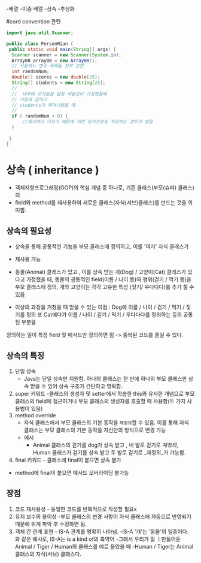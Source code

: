 -배열
 -이중 배열
-상속
-추상화

#cord convention 관련

```java
import java.util.Scanner;

public class PersonMian {
 public static void main(String[] args) {
  Scanner scanner = new Scanner(System.in);
  Array08 array08 = new Array08();
  // 사용하느 변수 목록들 전부 선언
  int randomNum;
  double[] scores = new double[25];
  String[] students = new String[25];
  //
  //  내부에 로직들을 엄청 써놓았다 가정했을때
  // 저밑에 갑자기
  // students가 튀어나왔을 때
  //
  if ( randomNum < 0) {
      //회사마다 다르기 때문에 이런 방식으로도 작성하는 경우가 있음
  }
  
 }
}
```
# 상속 ( inheritance )
- 객체지향프로그래밍(OOP)의 핵심 개념 중 하나로, 기존 클래스(부모(슈퍼) 클래스)의
- field와 method를 재사용하여 새로운 클래스(자식(서브)클래스)를 만드는 것을 의미함.
## 상속의 필요성
- 상속을 통해 공통적인 기능을 부모 클래스에 정의하고, 이를 '여러' 자식 클래스가
- 재사용 가능

 - 동물(Animal) 클래스가 있고 , 이를 상속 받는 개(Dog) / 고양이(Cat) 클래스가 있다고 
   가정했을 때, 동물의 공통적인 field(이름 / 나이 등)와 행위(걷기 / 먹기 등)을
   부모 클래스에 정의, 개와 고양이는 각각 고유한 특성 (짖기/ 우다다다)를 추가 할 수 있음

- 이상의 과정을 거쳤을 때 얻을 수 있는 이점 : Dog에 이름 / 나이 / 걷기 / 먹기 / 짖기를 정의 
  또 Cat에다가 이름 / 나이 / 걷기 / 먹기 / 우다다다를 정의하는 등의 공통된 부분을 

 정의하는 일이 특정 field 및 메서드만 정의하면 됨 -> 중복된 코드를 줄일 수 있다.
 
## 상속의 특징
1. 단일 상속
   - Java는 단일 상속만 지원함. 하나의 클래스는 한 번에 하나의 부모 클래스만 상속 받을 수 있어
   상속 구조가 간단하고 명확함.
2. super 키워드
   -클래스의 생성자 및 setter에서 학습한 this와 유사한 개념으로
  부모 클래스의 field에 접근하거나 부모 클래스의 생성자를 호출할 때 사용함(두 가지 사용법이 있음)
3. method override
   - 자식 클래스에서 부모 클래스의 기본 동작을 `재정의`할 수 있음. 이를 통해 자식 클래스는 부모
    클래스의 기본 동작을 자신만의 방식으로 변경 가능
   - 에시
     - Animal 클래스의 걷기를 dog가 상속 받고 , 네 발로 걷기로 _재정의_, Human 클래스가 걷기를 
     상속 받고 두 발로 걷기로 _재정의_가 가능함.
4. final 키워드 - 클래스에 final이 붙으면 상속 불가
 - method에 final이 붙으면 메서드 오버라이딩 불가능

## 장점
1. 코드 재사용성 - 동일한 코드를 반복적으로 작성할 필요x
2. 유지 보수의 용이성
   -부모 클래스의 변경 사항이 자식 클래스에 자동으로 반영되기 때문에 위계 파악 후 수정하면 됨.
3. 객체 간 관계 표현 - IS-A 관계를 명확히 나타냄.
   -IS-A 
  '개'는 '동물'의 일종이다. 와 같은 예시로, IS-A는 is a kind of의 축약어
   -그래서 우리가 밀 ㅣ만들어둔 Animal / Tiger / Human의 클래스를 예로 들었을 때
   -Human / Tiger는 Animal 클래스의 자식(서브) 클래스다.

